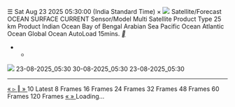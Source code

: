 ☰
Sat Aug 23 2025 05:30:00 (India Standard Time)
×
![](https://mosdac.gov.in/gallery/icons/mgallery.png)
Satellite/Forecast OCEAN SURFACE CURRENT
Sensor/Model Multi Satellite
Product Type 25 km
Product Indian Ocean Bay of Bengal Arabian Sea Pacific Ocean Atlantic Ocean Global Ocean
AutoLoad 15mins.
[ __ ](https://mosdac.gov.in/gallery/index.html?ds=current)
+ -
![](https://mosdac.gov.in/look/SCATCURRENT/gallery/2025/23AUG/E6CUR_23AUG2025_0000_NIO.gif)
23-08-2025_05:30 30-08-2025_05:30 23-08-2025_05:30
  *   *   *   *   *   *   *   * 

[ « ](https://mosdac.gov.in/gallery/index.html?ds=current) [ ▹ ](https://mosdac.gov.in/gallery/index.html?ds=current) [ ‖ ](https://mosdac.gov.in/gallery/index.html?ds=current) [ » ](https://mosdac.gov.in/gallery/index.html?ds=current)
10
Latest 8 Frames 16 Frames 24 Frames 32 Frames 48 Frames 60 Frames 120 Frames
[ « ](https://mosdac.gov.in/gallery/index.html?ds=current) [ » ](https://mosdac.gov.in/gallery/index.html?ds=current)
Loading... 
